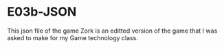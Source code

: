 # E03b-JSON
This json file of the game Zork is an editted version of the game that I was asked to make for my Game technology class.